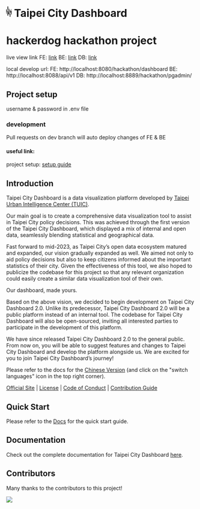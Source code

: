# <img src='Taipei-City-Dashboard-FE/src/assets/images/TUIC.svg' height='28'> Taipei City Dashboard


# hackerdog hackathon project
live view link
FE: [link](https://backtestdog.ddns.net/hackathon/)
BE: [link](https://backtestdog.ddns.net/hackathon/api)
DB: [link](https://backtestdog.ddns.net/hackathon/db)

local develop url:
FE: http://localhost:8080/hackathon/dashboard
BE: http://localhost:8088/api/v1
DB: http://localhost:8889/hackathon/pgadmin/


## Project setup
username & password in .env file

### development
Pull requests on dev branch will auto deploy changes of FE & BE


#### useful link:
project setup: [setup guide](https://tuic.gov.taipei/documentation/front-end/project-setup)





## Introduction

Taipei City Dashboard is a data visualization platform developed by [Taipei Urban Intelligence Center (TUIC)](https://tuic.gov.taipei/en).

Our main goal is to create a comprehensive data visualization tool to assist in Taipei City policy decisions. This was achieved through the first version of the Taipei City Dashboard, which displayed a mix of internal and open data, seamlessly blending statistical and geographical data.

Fast forward to mid-2023, as Taipei City’s open data ecosystem matured and expanded, our vision gradually expanded as well. We aimed not only to aid policy decisions but also to keep citizens informed about the important statistics of their city. Given the effectiveness of this tool, we also hoped to publicize the codebase for this project so that any relevant organization could easily create a similar data visualization tool of their own.

Our dashboard, made yours.

Based on the above vision, we decided to begin development on Taipei City Dashboard 2.0. Unlike its predecessor, Taipei City Dashboard 2.0 will be a public platform instead of an internal tool. The codebase for Taipei City Dashboard will also be open-sourced, inviting all interested parties to participate in the development of this platform.

We have since released Taipei City Dashboard 2.0 to the general public. From now on, you will be able to suggest features and changes to Taipei City Dashboard and develop the platform alongside us. We are excited for you to join Taipei City Dashboard’s journey!

Please refer to the docs for the [Chinese Version](https://tuic.gov.taipei/documentation/front-end/introduction) (and click on the "switch languages" icon in the top right corner).

[Official Site](https://citydashboard.taipei) | [License](https://github.com/tpe-doit/Taipei-City-Dashboard/blob/main/LICENSE) | [Code of Conduct](https://github.com/tpe-doit/Taipei-City-Dashboard/blob/main/.github/CODE_OF_CONDUCT.md) | [Contribution Guide](https://tuic.gov.taipei/documentation/front-end/contribution-overview)

## Quick Start

Please refer to the [Docs](https://tuic.gov.taipei/documentation/front-end/project-setup) for the quick start guide.

## Documentation

Check out the complete documentation for Taipei City Dashboard [here](https://tuic.gov.taipei/documentation).

## Contributors

Many thanks to the contributors to this project!

<a href="https://github.com/tpe-doit/Taipei-City-Dashboard/graphs/contributors">
<img src="https://contrib.rocks/image?repo=tpe-doit/Taipei-City-Dashboard" />
</a>
